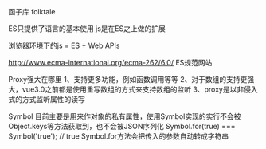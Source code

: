 函子库  folktale

ES只提供了语言的基本使用
js是在ES之上做的扩展

浏览器环境下的js = ES + Web APIs

http://www.ecma-international.org/ecma-262/6.0/  ES规范网站

Proxy强大在哪里
1、支持更多功能，例如函数调用等等
2、对于数组的支持更强大，vue3.0之前都是使用重写数组的方式来支持数组的监听
3、proxy是以非侵入式的方式监听属性的读写


Symbol  目前主要是用来作对象的私有属性，使用Symbol实现的实行不会被Object.keys等方法获取到，也不会被JSON序列化 
Symbol.for(true) === Symbol('true'); // true  Symbol.for方法会把传入的参数自动转成字符串
